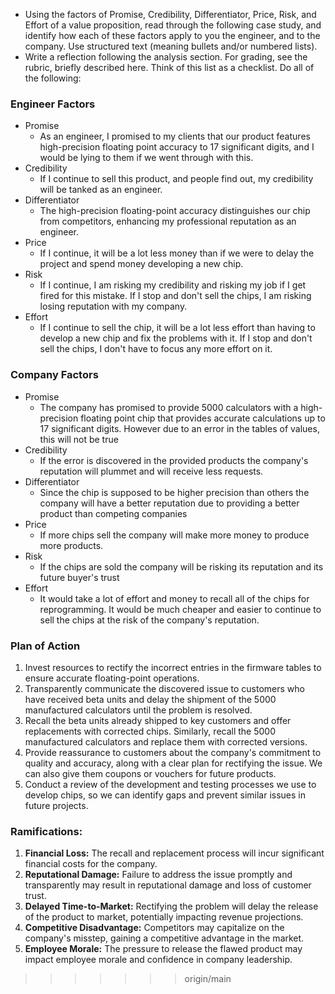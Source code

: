 - Using the factors of Promise, Credibility, Differentiator, Price, Risk, and Effort of a value proposition, read through the following case study, and identify how each of these factors apply to you the engineer, and to the company. Use structured text (meaning bullets and/or numbered lists).
- Write a reflection following the analysis section. For grading, see the rubric, briefly described here. Think of this list as a checklist. Do all of the following: 
### Engineer Factors
- Promise
	- As an engineer, I promised to my clients that our product features high-precision floating point accuracy to 17 significant digits, and I would be lying to them if we went through with this.
- Credibility
	- If I continue to sell this product, and people find out, my credibility will be tanked as an engineer.
- Differentiator
	- The high-precision floating-point accuracy distinguishes our chip from competitors, enhancing my professional reputation as an engineer.
- Price
	- If I continue, it will be a lot less money than if we were to delay the project and spend money developing a new chip.
- Risk
	- If I continue, I am risking my credibility and risking my job if I get fired for this mistake. If I stop and don't sell the chips, I am risking losing reputation with my company.
- Effort
	- If I continue to sell the chip, it will be a lot less effort than having to develop a new chip and fix the problems with it. If I stop and don't sell the chips, I don't have to focus any more effort on it.
### Company Factors
- Promise
	- The company has promised to provide 5000 calculators with a high-precision floating point chip that provides accurate calculations up to 17 significant digits.  However due to an error in the tables of values, this will not be true
- Credibility
	- If the error is discovered in the provided products the company's reputation will plummet and will receive less requests.
- Differentiator
	- Since the chip is supposed to be higher precision than others the company will have a better reputation due to providing a better product than competing companies
- Price
	- If more chips sell the company will make more money to produce more products.
- Risk
	- If the chips are sold the company will be risking its reputation and its future buyer's trust
- Effort
	- It would take a lot of effort and money to recall all of the chips for reprogramming.  It would be much cheaper and easier to continue to sell the chips at the risk of the company's reputation.
### Plan of Action
1. Invest resources to rectify the incorrect entries in the firmware tables to ensure accurate floating-point operations.
2. Transparently communicate the discovered issue to customers who have received beta units and delay the shipment of the 5000 manufactured calculators until the problem is resolved.
3. Recall the beta units already shipped to key customers and offer replacements with corrected chips. Similarly, recall the 5000 manufactured calculators and replace them with corrected versions.
4. Provide reassurance to customers about the company's commitment to quality and accuracy, along with a clear plan for rectifying the issue. We can also give them coupons or vouchers for future products.
5. Conduct a review of the development and testing processes we use to develop chips, so we can identify gaps and prevent similar issues in future projects.

### Ramifications:

1. **Financial Loss:** The recall and replacement process will incur significant financial costs for the company.
2. **Reputational Damage:** Failure to address the issue promptly and transparently may result in reputational damage and loss of customer trust.
3. **Delayed Time-to-Market:** Rectifying the problem will delay the release of the product to market, potentially impacting revenue projections.
4. **Competitive Disadvantage:** Competitors may capitalize on the company's misstep, gaining a competitive advantage in the market.
5. **Employee Morale:** The pressure to release the flawed product may impact employee morale and confidence in company leadership.
>>>>>>> origin/main
